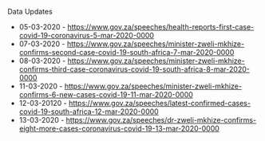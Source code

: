 Data Updates

* 05-03-2020 - https://www.gov.za/speeches/health-reports-first-case-covid-19-coronavirus-5-mar-2020-0000
* 07-03-2020 - https://www.gov.za/speeches/minister-zweli-mkhize-confirms-second-case-covid-19-south-africa-7-mar-2020-0000
* 08-03-2020 - https://www.gov.za/speeches/minister-zweli-mkhize-confirms-third-case-coronavirus-covid-19-south-africa-8-mar-2020-0000
* 11-03-2020 - https://www.gov.za/speeches/minister-zweli-mkhize-confirms-6-new-cases-covid-19-11-mar-2020-0000
* 12-03-20120 - https://www.gov.za/speeches/latest-confirmed-cases-covid-19-south-africa-12-mar-2020-0000
* 13-03-2020 - https://www.gov.za/speeches/dr-zweli-mkhize-confirms-eight-more-cases-coronavirus-covid-19-13-mar-2020-0000
